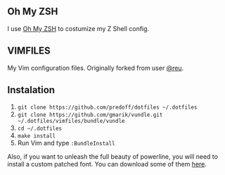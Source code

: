 ## Oh My ZSH

I use [Oh My ZSH](https://github.com/robbyrussell/oh-my-zsh/) to costumize my Z Shell config.

## VIMFILES

My Vim configuration files. Originally forked from user [@reu](http://github.com/reu).

## Instalation

1. `git clone https://github.com/predoff/dotfiles ~/.dotfiles`
2. `git clone https://github.com/gmarik/vundle.git ~/.dotfiles/vimfiles/bundle/vundle`
3. `cd ~/.dotfiles`
4. `make install`
5. Run Vim and type `:BundleInstall`

Also, if you want to unleash the full beauty of powerline, you will need to install a custom patched font. You can download some of them [here](https://github.com/Lokaltog/powerline).
